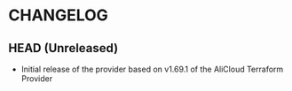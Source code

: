 CHANGELOG
=========

## HEAD (Unreleased)
* Initial release of the provider based on v1.69.1 of the AliCloud Terraform Provider

